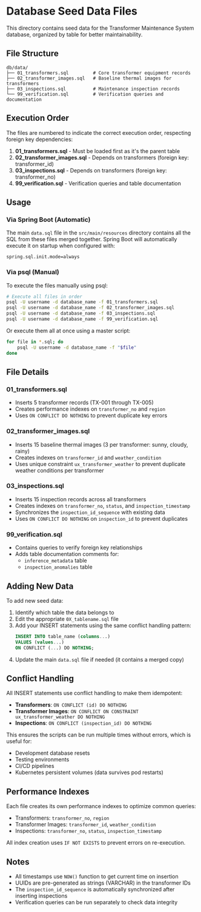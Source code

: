 # Database Seed Data Files

This directory contains seed data for the Transformer Maintenance System database, organized by table for better maintainability.

## File Structure

```
db/data/
├── 01_transformers.sql         # Core transformer equipment records
├── 02_transformer_images.sql   # Baseline thermal images for transformers
├── 03_inspections.sql          # Maintenance inspection records
└── 99_verification.sql         # Verification queries and documentation
```

## Execution Order

The files are numbered to indicate the correct execution order, respecting foreign key dependencies:

1. **01_transformers.sql** - Must be loaded first as it's the parent table
2. **02_transformer_images.sql** - Depends on transformers (foreign key: transformer_id)
3. **03_inspections.sql** - Depends on transformers (foreign key: transformer_no)
4. **99_verification.sql** - Verification queries and table documentation

## Usage

### Via Spring Boot (Automatic)

The main `data.sql` file in the `src/main/resources` directory contains all the SQL from these files merged together. Spring Boot will automatically execute it on startup when configured with:

```properties
spring.sql.init.mode=always
```

### Via psql (Manual)

To execute the files manually using psql:

```bash
# Execute all files in order
psql -U username -d database_name -f 01_transformers.sql
psql -U username -d database_name -f 02_transformer_images.sql
psql -U username -d database_name -f 03_inspections.sql
psql -U username -d database_name -f 99_verification.sql
```

Or execute them all at once using a master script:

```bash
for file in *.sql; do
    psql -U username -d database_name -f "$file"
done
```

## File Details

### 01_transformers.sql
- Inserts 5 transformer records (TX-001 through TX-005)
- Creates performance indexes on `transformer_no` and `region`
- Uses `ON CONFLICT DO NOTHING` to prevent duplicate key errors

### 02_transformer_images.sql
- Inserts 15 baseline thermal images (3 per transformer: sunny, cloudy, rainy)
- Creates indexes on `transformer_id` and `weather_condition`
- Uses unique constraint `ux_transformer_weather` to prevent duplicate weather conditions per transformer

### 03_inspections.sql
- Inserts 15 inspection records across all transformers
- Creates indexes on `transformer_no`, `status`, and `inspection_timestamp`
- Synchronizes the `inspection_id_sequence` with existing data
- Uses `ON CONFLICT DO NOTHING` on `inspection_id` to prevent duplicates

### 99_verification.sql
- Contains queries to verify foreign key relationships
- Adds table documentation comments for:
  - `inference_metadata` table
  - `inspection_anomalies` table

## Adding New Data

To add new seed data:

1. Identify which table the data belongs to
2. Edit the appropriate `0X_tablename.sql` file
3. Add your INSERT statements using the same conflict handling pattern:
   ```sql
   INSERT INTO table_name (columns...) 
   VALUES (values...)
   ON CONFLICT (...) DO NOTHING;
   ```
4. Update the main `data.sql` file if needed (it contains a merged copy)

## Conflict Handling

All INSERT statements use conflict handling to make them idempotent:

- **Transformers**: `ON CONFLICT (id) DO NOTHING`
- **Transformer Images**: `ON CONFLICT ON CONSTRAINT ux_transformer_weather DO NOTHING`
- **Inspections**: `ON CONFLICT (inspection_id) DO NOTHING`

This ensures the scripts can be run multiple times without errors, which is useful for:
- Development database resets
- Testing environments
- CI/CD pipelines
- Kubernetes persistent volumes (data survives pod restarts)

## Performance Indexes

Each file creates its own performance indexes to optimize common queries:

- Transformers: `transformer_no`, `region`
- Transformer Images: `transformer_id`, `weather_condition`
- Inspections: `transformer_no`, `status`, `inspection_timestamp`

All index creation uses `IF NOT EXISTS` to prevent errors on re-execution.

## Notes

- All timestamps use `NOW()` function to get current time on insertion
- UUIDs are pre-generated as strings (VARCHAR) in the transformer IDs
- The `inspection_id_sequence` is automatically synchronized after inserting inspections
- Verification queries can be run separately to check data integrity
